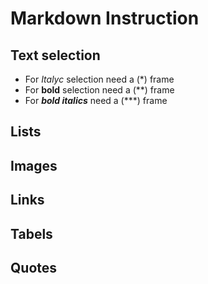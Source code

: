 # Markdown Instruction

## Text selection

* For *Italyc* selection need a (*) frame
* For **bold** selection need a (**) frame
* For ***bold italics*** need a (***) frame

## Lists

## Images

## Links

## Tabels

## Quotes
